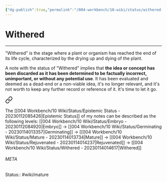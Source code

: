 ```yaml
---
{"dg-publish":true,"permalink":"/004-workbench/10-wiki/status/withered-20230114014617/"}
---
```


# Withered
---
"Withered" is the stage where a plant or organism has reached the end of its life cycle, characterized by the drying up and dying of the plant.

A note with the status of "Withered" implies that **the idea or concept has been discarded as it has been determined to be factually incorrect, unimportant, or without any potential use**. It has been evaluated and deemed as a dead-end or a non-viable idea, it's no longer relevant, and it's not worth to keep any further record or reference of it. It's time to let it go.



<div class="transclusion internal-embed is-loaded"><a class="markdown-embed-link" href="/004-workbench/10-wiki/status/epistemic-status-20230112085426/#4390be" aria-label="Open link"><svg xmlns="http://www.w3.org/2000/svg" width="24" height="24" viewBox="0 0 24 24" fill="none" stroke="currentColor" stroke-width="2" stroke-linecap="round" stroke-linejoin="round" class="svg-icon lucide-link"><path d="M10 13a5 5 0 0 0 7.54.54l3-3a5 5 0 0 0-7.07-7.07l-1.72 1.71"></path><path d="M14 11a5 5 0 0 0-7.54-.54l-3 3a5 5 0 0 0 7.07 7.07l1.71-1.71"></path></svg></a><div class="markdown-embed">



The [[004 Workbench/10 Wiki/Status/Epistemic Status - 20230112085426\|Epistemic Status]] of my notes can be described as the following levels: [[004 Workbench/10 Wiki/Status/Embryo - 20230112084920\|Embryo]] -> [[004 Workbench/10 Wiki/Status/Germinating - 20230114013357\|Germinating]] -> [[004 Workbench/10 Wiki/Status/Mature - 20230114013734\|Mature]] -> [[004 Workbench/10 Wiki/Status/Rejuvenated - 20230114014237\|Rejuvenated]] -> [[004 Workbench/10 Wiki/Status/Withered - 20230114014617\|Withered]] 

</div></div>



###### META
Status:: #wiki/mature
